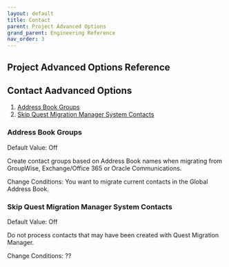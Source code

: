 ```yaml
---
layout: default
title: Contact
parent: Project Advanced Options
grand_parent: Engineering Reference
nav_order: 3
---
```


## Project Advanced Options Reference

## Contact Aadvanced Options

1. [Address Book Groups](#addressbook)
2. [Skip Quest Migration Manager System Contacts](#skipquestcontacts)

### Address Book Groups <a name="addressbook"></a>
Default Value: Off

Create contact groups based on Address Book names when migrating from GroupWise, Exchange/Office 365 or Oracle Communications.

Change Conditions: You want to migrate current contacts in the Global Address Book. 

### Skip Quest Migration Manager System Contacts <a name="skipquestcontacts"></a>
Default Value: Off

Do not process contacts that may have been created with Quest Migration Manager.

Change Conditions: ??

